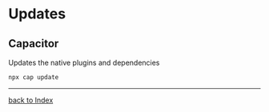 # Updates

## Capacitor

Updates the native plugins and dependencies

```bash
npx cap update
```

---

[back to Index](../README.md)
